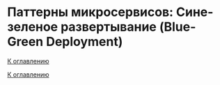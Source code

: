 # Паттерны микросервисов: Сине-зеленое развертывание (Blue-Green Deployment)

<!--

-->

[К оглавлению](../../README.md)



[К оглавлению](../../README.md)

